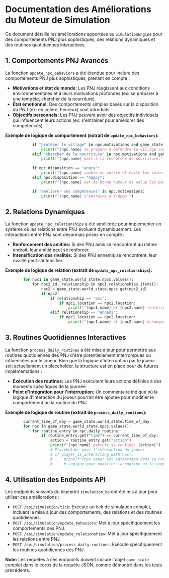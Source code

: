 # Documentation des Améliorations du Moteur de Simulation

Ce document détaille les améliorations apportées au `SimulationEngine` pour des comportements PNJ plus sophistiqués, des relations dynamiques et des routines quotidiennes interactives.

## 1. Comportements PNJ Avancés

La fonction `update_npc_behaviors` a été étendue pour inclure des comportements PNJ plus sophistiqués, prenant en compte :

*   **Motivations et état du monde:** Les PNJ réagissent aux conditions environnementales et à leurs motivations profondes (ex: se préparer à une tempête, chercher de la nourriture).
*   **État émotionnel:** Des comportements simples basés sur la disposition du PNJ (ex: en colère, heureux) sont introduits.
*   **Objectifs personnels:** Les PNJ peuvent avoir des objectifs individuels qui influencent leurs actions (ex: s'entraîner pour améliorer des compétences).

**Exemple de logique de comportement (extrait de `update_npc_behaviors`):**

```python
            if "protéger le village" in npc.motivations and game_state.world_state.weather == "storm":
                print(f"{npc.name} se prépare à défendre le village contre la tempête.")
            elif "chercher de la nourriture" in npc.motivations and game_state.world_state.time_of_day == "day":
                print(f"{npc.name} part à la recherche de nourriture.")
            
            if npc.disposition == "angry":
                print(f"{npc.name} semble en colère et évite les interactions.")
            elif npc.disposition == "happy":
                print(f"{npc.name} est de bonne humeur et salue les passants.")

            if "améliorer ses compétences" in npc.motivations:
                print(f"{npc.name} s'entraîne à l'épée.")
```

## 2. Relations Dynamiques

La fonction `update_npc_relationships` a été améliorée pour implémenter un système où les relations entre PNJ évoluent dynamiquement. Les interactions entre PNJ sont désormais prises en compte :

*   **Renforcement des amitiés:** Si des PNJ amis se rencontrent au même endroit, leur amitié peut se renforcer.
*   **Intensification des rivalités:** Si des PNJ ennemis se rencontrent, leur rivalité peut s'intensifier.

**Exemple de logique de relation (extrait de `update_npc_relationships`):**

```python
        for npc1 in game_state.world_state.npcs.values():
            for npc2_id, relationship in npc1.relationships.items():
                npc2 = game_state.world_state.npcs.get(npc2_id)
                if npc2:
                    if relationship == "ami":
                        if npc1.location == npc2.location:
                            print(f"{npc1.name} et {npc2.name} renforcent leur amitié en discutant.")
                    elif relationship == "ennemi":
                        if npc1.location == npc2.location:
                            print(f"{npc1.name} et {npc2.name} échangent des regards hostiles.")
```

## 3. Routines Quotidiennes Interactives

La fonction `process_daily_routines` a été mise à jour pour permettre aux routines quotidiennes des PNJ d'être potentiellement interrompues ou influencées par le joueur. Bien que la logique d'interruption par le joueur soit actuellement un placeholder, la structure est en place pour de futures implémentations :

*   **Exécution des routines:** Les PNJ exécutent leurs actions définies à des moments spécifiques de la journée.
*   **Point d'intégration pour l'interruption:** Un commentaire indique où la logique d'interaction du joueur pourrait être ajoutée pour modifier le comportement ou la routine du PNJ.

**Exemple de logique de routine (extrait de `process_daily_routines`):**

```python
        current_time_of_day = game_state.world_state.time_of_day
        for npc in game_state.world_state.npcs.values():
            for routine_entry in npc.daily_routine:
                if routine_entry.get("time") == current_time_of_day:
                    action = routine_entry.get("action")
                    print(f"{npc.name} exécute sa routine: {action}")
                    # Placeholder pour l'interaction du joueur
                    # if player_is_interacting_with(npc):
                    #     print(f"{npc.name} est interrompu dans sa routine par le joueur.")
                    #     # Logique pour modifier la routine ou le comportement du PNJ
```

## 4. Utilisation des Endpoints API

Les endpoints suivants du blueprint `simulation_bp` ont été mis à jour pour utiliser ces améliorations :

*   `POST /api/simulation/tick`: Exécute un tick de simulation complet, incluant la mise à jour des comportements, des relations et des routines quotidiennes.
*   `POST /api/simulation/update_behaviors`: Met à jour spécifiquement les comportements des PNJ.
*   `POST /api/simulation/update_relationships`: Met à jour spécifiquement les relations entre PNJ.
*   `POST /api/simulation/process_daily_routines`: Exécute spécifiquement les routines quotidiennes des PNJ.

**Note:** Les requêtes à ces endpoints doivent inclure l'objet `game_state` complet dans le corps de la requête JSON, comme démontré dans les tests précédents.

